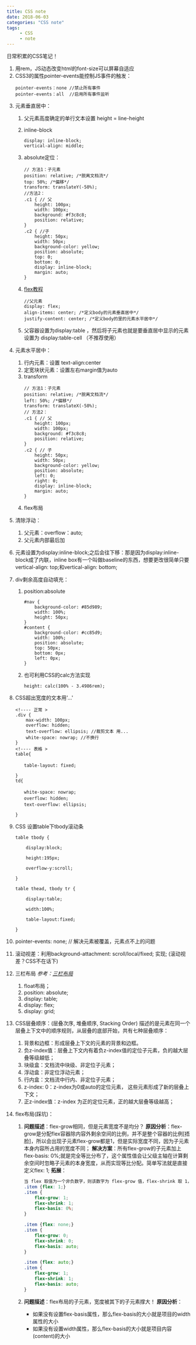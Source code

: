 ```yaml
---
title: CSS note
date: 2018-06-03
categories: "CSS note"
tags:
     - CSS
     - note
---
```

日常积累的CSS笔记！

1. 用rem，JS动态改变html的font-size可以屏幕自适应
2. CSS3的属性pointer-events能控制JS事件的触发：
    ```
    pointer-events：none //禁止所有事件
    pointer-events：all  //启用所有事件监听
    ```
<!-- more -->
3. 元素垂直居中：

    1. 父元素高度确定的单行文本设置  height = line-height
    2. inline-block
        ```
        display: inline-block;
        vertical-align: middle;
        ```
    3.  absolute定位：
        ```
        // 方法1：子元素
        position: relative; /*脱离文档流*/
        top: 50%; /*偏移*/
        transform: translateY(-50%);
        //方法2：
        .c1 { // 父
            height: 100px;
            width: 100px;
            background: #f3c8c8;
            position: relative;
        }
        .c2 { //子
            height: 50px;
            width: 50px;
            background-color: yellow;
            position: absolute;
            top: 0;
            bottom: 0;
            display: inline-block;
            margin: auto;
        }
        ```
    4. [flex教程](http://www.ruanyifeng.com/blog/2015/07/flex-grammar.html)

        ```
        //父元素
        display: flex;
        align-items: center; /*定义body的元素垂直居中*/
        justify-content: center; /*定义body的里的元素水平居中*/
        ```
    5. 父容器设置为display:table ，然后将子元素也就是要垂直居中显示的元素设置为 display:table-cell （不推荐使用）

4. 元素水平居中：

    1. 行内元素：设置  text-align:center
    2. 定宽块状元素：设置左右margin值为auto
    3. transform
        ```
        // 方法1：子元素
        position: relative; /*脱离文档流*/
        left: 50%; /*偏移*/
        transform: translateX(-50%);
        // 方法2：
        .c1 { // 父
            height: 100px;
            width: 100px;
            background: #f3c8c8;
            position: relative;
        }
        .c2 { // 子
            height: 50px;
            width: 50px;
            background-color: yellow;
            position: absolute;
            left: 0;
            right: 0;
            display: inline-block;
            margin: auto;
        }
        ```
    4. flex布局

5. 清除浮动：
    1. 父元素：overflow：auto;
    2. 父元素内部最后加<br style="clear:both">
6. 元素设置为display:inline-block;之后会往下移：那是因为display:inline-block成了内联，inline box有一个叫做baseline的东西，想要更改很简单只要vertical-align: top;和vertical-align: bottom;
7. div剩余高度自动填充：
    1. position:absolute
        ```
        #nav {
            background-color: #85d989;
            width: 100%;
            height: 50px;
        }
        #content {
            background-color: #cc85d9;
            width: 100%;
            position: absolute;
            top: 50px;
            bottom: 0px;
            left: 0px;
        }
        ```
    2. 也可利用CSS的calc方法实现

        ```
        height: calc(100% - 3.4986rem);
        ```
8. CSS超出宽度的文本用'...'

    ```
    <!---- 正常 >
    .div {
        max-width: 100px;
        overflow: hidden;
        text-overflow: ellipsis; //裁剪文本 用...
        white-space: nowrap; //不换行
    }
    <!---- 表格 >
    table{

    　　table-layout: fixed;

    }
    td{

    　　white-space: nowrap;
    　　overflow: hidden;
    　　text-overflow: ellipsis;

    }
    ```
9. CSS 设置table下tbody滚动条
    ```
    table tbody {

        display:block;

        height:195px;

        overflow-y:scroll;

    }

    table thead, tbody tr {

        display:table;

        width:100%;

        table-layout:fixed;

    }
    ```
10. pointer-events: none; // 解决元素被覆盖，元素点不上的问题
11. 滚动视差：利用background-attachment: scroll/local/fixed; 实现; (滚动视差？CSS不在话下)
12. 三栏布局
    *参考：[三栏布局](https://blog.csdn.net/mrchengzp/article/details/78573208)*
    1. float布局；
    2. position: absolute;
    3. display: table;
    4. display: flex;
    5. display: grid;
13. CSS层叠顺序：(层叠次序, 堆叠顺序, Stacking Order) 描述的是元素在同一个层叠上下文中的顺序规则，从层叠的底部开始，共有七种层叠顺序：
    1. 背景和边框：形成层叠上下文的元素的背景和边框。
    2. 负z-index值：层叠上下文内有着负z-index值的定位子元素，负的越大层叠等级越低；
    3. 块级盒：文档流中块级、非定位子元素；
    4. 浮动盒：非定位浮动元素；
    5. 行内盒：文档流中行内、非定位子元素；
    6. z-index: 0：z-index为0或auto的定位元素， 这些元素形成了新的层叠上下文；
    7. 正z-index值：z-index 为正的定位元素，正的越大层叠等级越高；
14. flex布局(踩坑)：
    1. **问题描述**：flex-grow相同，但是元素宽度不是均分？
    **原因分析**：flex-grow是分配flex容器除内容外剩余空间的比例，并不是整个容器的比例[捂脸]，所以会出现子元素flex-grow都是1，但是实际宽度不同，因为子元素本身内容所占用的宽度不同；
    **解决方案**：所有flex-grow的子元素加上flex-basis: 0%;就是完全等比分布了，这个属性值会让父级主轴在计算剩余空间时忽略子元素的本身宽度，从而实现等比分配。简单写法就是直接定义flex: 1;
    **拓展**：
        ```CSS
        当 flex 取值为一个非负数字，则该数字为 flex-grow 值，flex-shrink 取 1，flex-basis 取 0%
        .item {flex: 1;}
        .item {
            flex-grow: 1;
            flex-shrink: 1;
            flex-basis: 0%;
        }

        .item {flex: none;}
        .item {
            flex-grow: 0;
            flex-shrink: 0;
            flex-basis: auto;
        }

        .item {flex: auto;}
        .item {
            flex-grow: 1;
            flex-shrink: 1;
            flex-basis: auto;
        }
        ```

    2. **问题描述**：flex布局的子元素，宽度被其下的子元素撑大！
    **原因分析**：
        - 如果没有设置flex-basis属性，那么flex-basis的大小就是项目的width属性的大小
        - 如果没有设置width属性，那么flex-basis的大小就是项目内容(content)的大小